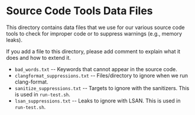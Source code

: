 # Source Code Tools Data Files

This directory contains data files that we use for our various source code tools to check for 
improper code or to suppress warnings (e.g., memory leaks).

If you add a file to this directory, please add comment to explain what it does and how to extend 
it.

* `bad_words.txt` -- Keywords that cannot appear in the source code.
* `clangformat_suppressions.txt` -- Files/directory to ignore when we run clang-format.
* `sanitize_suppressions.txt` -- Targets to ignore with the sanitizers. This is used in `run-test.sh`.
* `lsan_suppressions.txt` -- Leaks to ignore with LSAN. This is used in `run-test.sh`.
